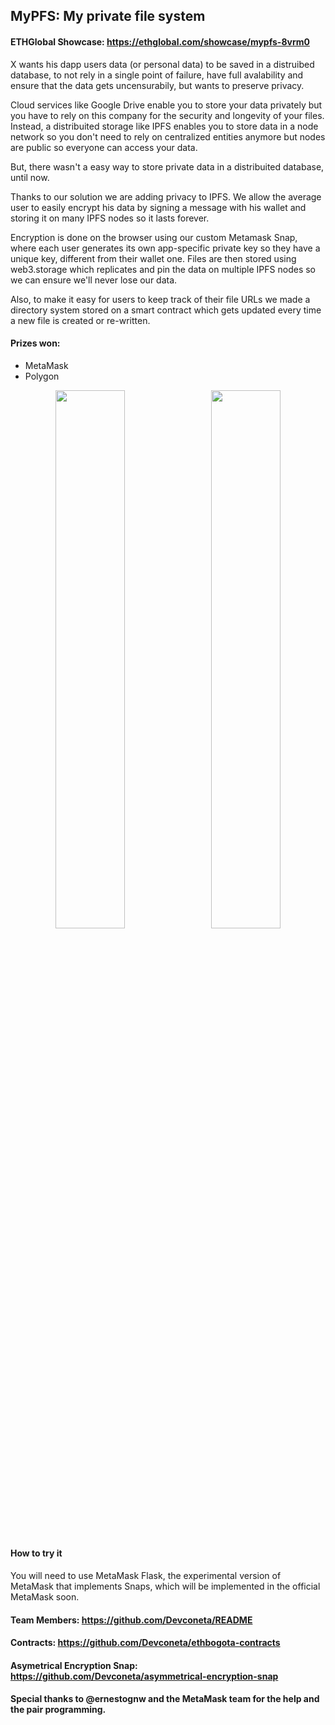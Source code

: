 ## MyPFS: My private file system

#### ETHGlobal Showcase: https://ethglobal.com/showcase/mypfs-8vrm0

X wants his dapp users data (or personal data) to be saved in a distruibed database, to not rely in a single point of failure, have full avalability and ensure that the data gets uncensurabily, but wants to preserve privacy. 

Cloud services like Google Drive enable you to store your data privately but you have to rely on this company for the security and longevity of your files. Instead, a distribuited storage like IPFS enables you to store data in a node network so you don't need to rely on centralized entities anymore but nodes are public so everyone can access your data.

But, there wasn't a easy way to store private data in a distribuited database, until now.

Thanks to our solution we are adding privacy to IPFS. We allow the average user to easily encrypt his data by signing a message with his wallet and storing it on many IPFS nodes so it lasts forever.

Encryption is done on the browser using our custom Metamask Snap, where each user generates its own app-specific private key so they have a unique key, different from their wallet one. Files are then stored using web3.storage which replicates and pin the data on multiple IPFS nodes so we can ensure we'll never lose our data.

Also, to make it easy for users to keep track of their file URLs we made a directory system stored on a smart contract which gets updated every time a new file is created or re-written.

#### Prizes won:
- MetaMask
- Polygon

<p align="center">
<img src="https://user-images.githubusercontent.com/86085168/197027007-bb09558f-bdbe-416f-9831-073eb8661148.jpg" width="47%">
&nbsp; 
<img src="https://user-images.githubusercontent.com/86085168/197028341-8e9e354f-53e8-43c9-857c-67d202524db5.jpg" width="47%">
</p>



#### How to try it 
You will need to use MetaMask Flask, the experimental version of MetaMask that implements Snaps, which will be implemented in the official MetaMask soon.

#### Team Members: https://github.com/Devconeta/README

#### Contracts: https://github.com/Devconeta/ethbogota-contracts

#### Asymetrical Encryption Snap: https://github.com/Devconeta/asymmetrical-encryption-snap


#### Special thanks to @ernestognw and the MetaMask team for the help and the pair programming.





